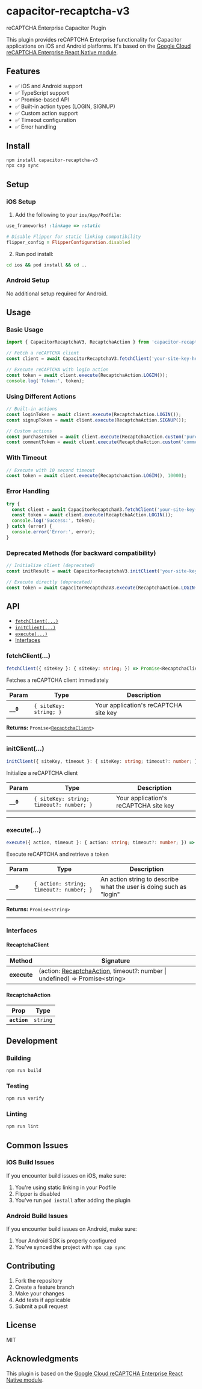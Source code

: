# capacitor-recaptcha-v3

reCAPTCHA Enterprise Capacitor Plugin

This plugin provides reCAPTCHA Enterprise functionality for Capacitor applications on iOS and Android platforms. It's based on the [Google Cloud reCAPTCHA Enterprise React Native module](https://github.com/GoogleCloudPlatform/recaptcha-enterprise-react-native).

## Features

- ✅ iOS and Android support
- ✅ TypeScript support
- ✅ Promise-based API
- ✅ Built-in action types (LOGIN, SIGNUP)
- ✅ Custom action support
- ✅ Timeout configuration
- ✅ Error handling

## Install

```bash
npm install capacitor-recaptcha-v3
npx cap sync
```

## Setup

### iOS Setup

1. Add the following to your `ios/App/Podfile`:

```ruby
use_frameworks! :linkage => :static

# Disable Flipper for static linking compatibility
flipper_config = FlipperConfiguration.disabled
```

2. Run pod install:

```bash
cd ios && pod install && cd ..
```

### Android Setup

No additional setup required for Android.

## Usage

### Basic Usage

```typescript
import { CapacitorRecaptchaV3, RecaptchaAction } from 'capacitor-recaptcha-v3';

// Fetch a reCAPTCHA client
const client = await CapacitorRecaptchaV3.fetchClient('your-site-key-here');

// Execute reCAPTCHA with login action
const token = await client.execute(RecaptchaAction.LOGIN());
console.log('Token:', token);
```

### Using Different Actions

```typescript
// Built-in actions
const loginToken = await client.execute(RecaptchaAction.LOGIN());
const signupToken = await client.execute(RecaptchaAction.SIGNUP());

// Custom actions
const purchaseToken = await client.execute(RecaptchaAction.custom('purchase'));
const commentToken = await client.execute(RecaptchaAction.custom('comment'));
```

### With Timeout

```typescript
// Execute with 10 second timeout
const token = await client.execute(RecaptchaAction.LOGIN(), 10000);
```

### Error Handling

```typescript
try {
  const client = await CapacitorRecaptchaV3.fetchClient('your-site-key-here');
  const token = await client.execute(RecaptchaAction.LOGIN());
  console.log('Success:', token);
} catch (error) {
  console.error('Error:', error);
}
```

### Deprecated Methods (for backward compatibility)

```typescript
// Initialize client (deprecated)
const initResult = await CapacitorRecaptchaV3.initClient('your-site-key-here', 5000);

// Execute directly (deprecated)
const token = await CapacitorRecaptchaV3.execute(RecaptchaAction.LOGIN(), 5000);
```

## API

<docgen-index>

* [`fetchClient(...)`](#fetchclient)
* [`initClient(...)`](#initclient)
* [`execute(...)`](#execute)
* [Interfaces](#interfaces)

</docgen-index>

<docgen-api>
<!--Update the source file JSDoc comments and rerun docgen to update the docs below-->

### fetchClient(...)

```typescript
fetchClient({ siteKey }: { siteKey: string; }) => Promise<RecaptchaClient>
```

Fetches a reCAPTCHA client immediately

| Param     | Type                              | Description                           |
| --------- | --------------------------------- | ------------------------------------- |
| **`__0`** | <code>{ siteKey: string; }</code> | Your application's reCAPTCHA site key |

**Returns:** <code>Promise&lt;<a href="#recaptchaclient">RecaptchaClient</a>&gt;</code>

--------------------


### initClient(...)

```typescript
initClient({ siteKey, timeout }: { siteKey: string; timeout?: number; }) => Promise<void>
```

Initialize a reCAPTCHA client

| Param     | Type                                                | Description                           |
| --------- | --------------------------------------------------- | ------------------------------------- |
| **`__0`** | <code>{ siteKey: string; timeout?: number; }</code> | Your application's reCAPTCHA site key |

--------------------


### execute(...)

```typescript
execute({ action, timeout }: { action: string; timeout?: number; }) => Promise<string>
```

Execute reCAPTCHA and retrieve a token

| Param     | Type                                               | Description                                                         |
| --------- | -------------------------------------------------- | ------------------------------------------------------------------- |
| **`__0`** | <code>{ action: string; timeout?: number; }</code> | An action string to describe what the user is doing such as "login" |

**Returns:** <code>Promise&lt;string&gt;</code>

--------------------


### Interfaces


#### RecaptchaClient

| Method      | Signature                                                                                                           |
| ----------- | ------------------------------------------------------------------------------------------------------------------- |
| **execute** | (action: <a href="#recaptchaaction">RecaptchaAction</a>, timeout?: number \| undefined) =&gt; Promise&lt;string&gt; |


#### RecaptchaAction

| Prop         | Type                |
| ------------ | ------------------- |
| **`action`** | <code>string</code> |

</docgen-api>

## Development

### Building

```bash
npm run build
```

### Testing

```bash
npm run verify
```

### Linting

```bash
npm run lint
```

## Common Issues

### iOS Build Issues

If you encounter build issues on iOS, make sure:

1. You're using static linking in your Podfile
2. Flipper is disabled
3. You've run `pod install` after adding the plugin

### Android Build Issues

If you encounter build issues on Android, make sure:

1. Your Android SDK is properly configured
2. You've synced the project with `npx cap sync`

## Contributing

1. Fork the repository
2. Create a feature branch
3. Make your changes
4. Add tests if applicable
5. Submit a pull request

## License

MIT

## Acknowledgments

This plugin is based on the [Google Cloud reCAPTCHA Enterprise React Native module](https://github.com/GoogleCloudPlatform/recaptcha-enterprise-react-native).
